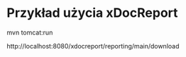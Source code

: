 <h1>Przykład użycia xDocReport </h1>

mvn tomcat:run



http://localhost:8080/xdocreport/reporting/main/download